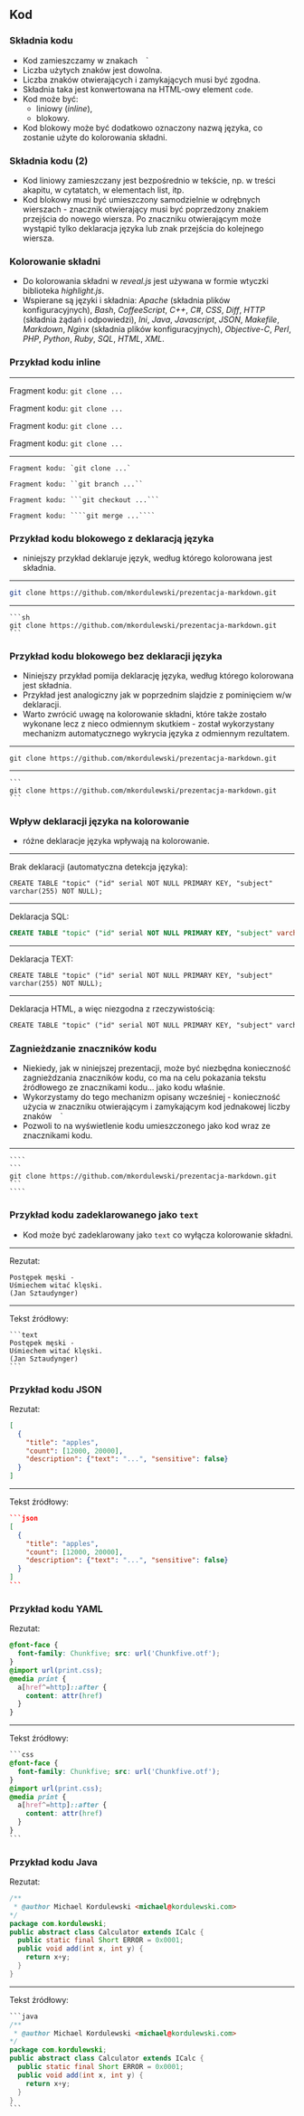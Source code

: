 ## Kod


### Składnia kodu
* Kod zamieszczamy w znakach ` ` `
* Liczba użytych znaków jest dowolna.
* Liczba znaków otwierających i zamykających musi być zgodna.
* Składnia taka jest konwertowana na HTML-owy element `code`.
* Kod może być:
    * liniowy (_inline_),
    * blokowy.
* Kod blokowy może być dodatkowo oznaczony nazwą języka, co zostanie użyte do kolorowania składni.


### Składnia kodu (2)
* Kod liniowy zamieszczany jest bezpośrednio w tekście, np. w treści akapitu, w cytatatch, w elementach list, itp.
* Kod blokowy musi być umieszczony samodzielnie w odrębnych wierszach - znacznik otwierający musi być poprzedzony znakiem przejścia do nowego wiersza. Po znaczniku otwierającym może wystąpić tylko deklaracja języka lub znak przejścia do kolejnego wiersza.


### Kolorowanie składni
* Do kolorowania składni w _reveal.js_ jest używana w formie wtyczki biblioteka _highlight.js_.
* Wspierane są języki i składnia: _Apache_ (składnia plików konfiguracyjnych), _Bash_, _CoffeeScript_, _C++_, _C#_, _CSS_, _Diff_, _HTTP_ (składnia żądań i odpowiedzi), _Ini_, _Java_, _Javascript_, _JSON_, _Makefile_, _Markdown_, _Nginx_ (składnia plików konfiguracyjnych), _Objective-C_, _Perl_, _PHP_, _Python_, _Ruby_, _SQL_, _HTML_, _XML_.


### Przykład kodu inline
---
Fragment kodu: `git clone ...`

Fragment kodu: ``git clone ...``

Fragment kodu: ```git clone ...```

Fragment kodu: ````git clone ...````

---
`````
Fragment kodu: `git clone ...`

Fragment kodu: ``git branch ...``

Fragment kodu: ```git checkout ...```

Fragment kodu: ````git merge ...````
`````


### Przykład kodu blokowego z deklaracją języka
* niniejszy przykład deklaruje język, według którego kolorowana jest składnia.

---
```sh
git clone https://github.com/mkordulewski/prezentacja-markdown.git
```
---
`````
```sh
git clone https://github.com/mkordulewski/prezentacja-markdown.git
```
`````


### Przykład kodu blokowego bez deklaracji języka
* Niniejszy przykład pomija deklarację języka, według którego kolorowana jest składnia.
* Przykład jest analogiczny jak w poprzednim slajdzie z pominięciem w/w deklaracji.
* Warto zwrócić uwagę na kolorowanie składni, które także zostało wykonane lecz z nieco odmiennym skutkiem - został wykorzystany mechanizm automatycznego wykrycia języka z odmiennym rezultatem.

---
```
git clone https://github.com/mkordulewski/prezentacja-markdown.git
```
---
`````
```
git clone https://github.com/mkordulewski/prezentacja-markdown.git
```
`````


### Wpływ deklaracji języka na kolorowanie
* różne deklaracje języka wpływają na kolorowanie.

---
Brak deklaracji (automatyczna detekcja języka):
```
CREATE TABLE "topic" ("id" serial NOT NULL PRIMARY KEY, "subject" varchar(255) NOT NULL);
```
---
Deklaracja SQL:
```sql
CREATE TABLE "topic" ("id" serial NOT NULL PRIMARY KEY, "subject" varchar(255) NOT NULL);
```
---
Deklaracja TEXT:
```text
CREATE TABLE "topic" ("id" serial NOT NULL PRIMARY KEY, "subject" varchar(255) NOT NULL);
```
---
Deklaracja HTML, a więc niezgodna z rzeczywistością:
```html
CREATE TABLE "topic" ("id" serial NOT NULL PRIMARY KEY, "subject" varchar(255) NOT NULL);
```


### Zagnieżdzanie znaczników kodu
* Niekiedy, jak w niniejszej prezentacji, może być niezbędna konieczność zagnieżdzania znaczników kodu, co ma na celu pokazania tekstu źródłowego ze znacznikami kodu... jako kodu właśnie.
* Wykorzystamy do tego mechanizm opisany wcześniej - konieczność użycia w znaczniku otwierającym i zamykającym kod jednakowej liczby znaków ` ` `
* Pozwoli to na wyświetlenie kodu umieszczonego jako kod wraz ze znacznikami kodu.
---
`````
````
```
git clone https://github.com/mkordulewski/prezentacja-markdown.git
```
````
`````


### Przykład kodu zadeklarowanego jako `text`
* Kod może być zadeklarowany jako `text` co wyłącza kolorowanie składni.

---
Rezutat:
```text
Postępek męski -
Uśmiechem witać klęski.
(Jan Sztaudynger)
```
---
Tekst źródłowy:
````text
```text
Postępek męski -
Uśmiechem witać klęski.
(Jan Sztaudynger)
```
````


### Przykład kodu JSON
Rezutat:
```json
[
  {
    "title": "apples",
    "count": [12000, 20000],
    "description": {"text": "...", "sensitive": false}
  }
]
```
---
Tekst źródłowy:
````json
```json
[
  {
    "title": "apples",
    "count": [12000, 20000],
    "description": {"text": "...", "sensitive": false}
  }
]
```
````


### Przykład kodu YAML
Rezutat:
```css
@font-face {
  font-family: Chunkfive; src: url('Chunkfive.otf');
}
@import url(print.css);
@media print {
  a[href^=http]::after {
    content: attr(href)
  }
}
```
---
Tekst źródłowy:
````css
```css
@font-face {
  font-family: Chunkfive; src: url('Chunkfive.otf');
}
@import url(print.css);
@media print {
  a[href^=http]::after {
    content: attr(href)
  }
}
```
````


### Przykład kodu Java
Rezutat:
```java
/**
 * @author Michael Kordulewski <michael@kordulewski.com>
*/
package com.kordulewski;
public abstract class Calculator extends ICalc {
  public static final Short ERROR = 0x0001;
  public void add(int x, int y) {
    return x+y;
  }
}
```
---
Tekst źródłowy:
````java
```java
/**
 * @author Michael Kordulewski <michael@kordulewski.com>
*/
package com.kordulewski;
public abstract class Calculator extends ICalc {
  public static final Short ERROR = 0x0001;
  public void add(int x, int y) {
    return x+y;
  }
}
```
````
